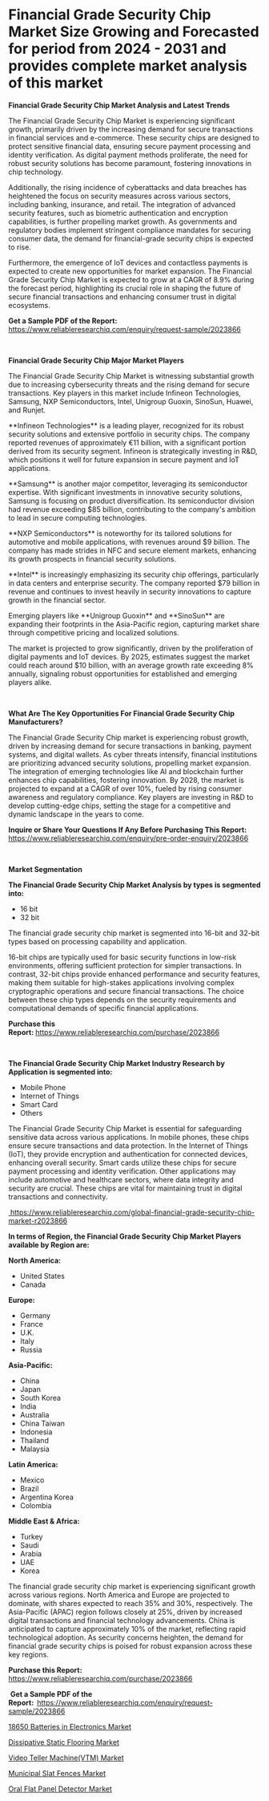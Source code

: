 <p><h1>Financial Grade Security Chip Market Size Growing and Forecasted for period from 2024 - 2031 and provides complete market analysis of this market</h1></p><p><strong>Financial Grade Security Chip Market Analysis and Latest Trends</strong></p>
<p><p>The Financial Grade Security Chip Market is experiencing significant growth, primarily driven by the increasing demand for secure transactions in financial services and e-commerce. These security chips are designed to protect sensitive financial data, ensuring secure payment processing and identity verification. As digital payment methods proliferate, the need for robust security solutions has become paramount, fostering innovations in chip technology.</p><p>Additionally, the rising incidence of cyberattacks and data breaches has heightened the focus on security measures across various sectors, including banking, insurance, and retail. The integration of advanced security features, such as biometric authentication and encryption capabilities, is further propelling market growth. As governments and regulatory bodies implement stringent compliance mandates for securing consumer data, the demand for financial-grade security chips is expected to rise.</p><p>Furthermore, the emergence of IoT devices and contactless payments is expected to create new opportunities for market expansion. The Financial Grade Security Chip Market is expected to grow at a CAGR of 8.9% during the forecast period, highlighting its crucial role in shaping the future of secure financial transactions and enhancing consumer trust in digital ecosystems.</p></p>
<p><strong>Get a Sample PDF of the Report:&nbsp;</strong> <a href="https://www.reliableresearchiq.com/enquiry/request-sample/2023866?utm_campaign=1803&utm_medium=2&utm_source=Github&utm_content=ia&utm_term=30102024&utm_id=financial-grade-security-chip">https://www.reliableresearchiq.com/enquiry/request-sample/2023866</a></p>
<p>&nbsp;</p>
<p><strong>Financial Grade Security Chip Major Market Players</strong></p>
<p><p>The Financial Grade Security Chip Market is witnessing substantial growth due to increasing cybersecurity threats and the rising demand for secure transactions. Key players in this market include Infineon Technologies, Samsung, NXP Semiconductors, Intel, Unigroup Guoxin, SinoSun, Huawei, and Runjet.</p><p>**Infineon Technologies** is a leading player, recognized for its robust security solutions and extensive portfolio in security chips. The company reported revenues of approximately €11 billion, with a significant portion derived from its security segment. Infineon is strategically investing in R&D, which positions it well for future expansion in secure payment and IoT applications.</p><p>**Samsung** is another major competitor, leveraging its semiconductor expertise. With significant investments in innovative security solutions, Samsung is focusing on product diversification. Its semiconductor division had revenue exceeding $85 billion, contributing to the company's ambition to lead in secure computing technologies.</p><p>**NXP Semiconductors** is noteworthy for its tailored solutions for automotive and mobile applications, with revenues around $9 billion. The company has made strides in NFC and secure element markets, enhancing its growth prospects in financial security solutions.</p><p>**Intel** is increasingly emphasizing its security chip offerings, particularly in data centers and enterprise security. The company reported $79 billion in revenue and continues to invest heavily in security innovations to capture growth in the financial sector.</p><p>Emerging players like **Unigroup Guoxin** and **SinoSun** are expanding their footprints in the Asia-Pacific region, capturing market share through competitive pricing and localized solutions.</p><p>The market is projected to grow significantly, driven by the proliferation of digital payments and IoT devices. By 2025, estimates suggest the market could reach around $10 billion, with an average growth rate exceeding 8% annually, signaling robust opportunities for established and emerging players alike.</p></p>
<p>&nbsp;</p>
<p><strong>What Are The Key Opportunities For Financial Grade Security Chip Manufacturers?</strong></p>
<p><p>The Financial Grade Security Chip market is experiencing robust growth, driven by increasing demand for secure transactions in banking, payment systems, and digital wallets. As cyber threats intensify, financial institutions are prioritizing advanced security solutions, propelling market expansion. The integration of emerging technologies like AI and blockchain further enhances chip capabilities, fostering innovation. By 2028, the market is projected to expand at a CAGR of over 10%, fueled by rising consumer awareness and regulatory compliance. Key players are investing in R&D to develop cutting-edge chips, setting the stage for a competitive and dynamic landscape in the years to come.</p></p>
<p><strong>Inquire or Share Your Questions If Any Before Purchasing This Report:</strong> <a href="https://www.reliableresearchiq.com/enquiry/pre-order-enquiry/2023866?utm_campaign=1803&utm_medium=2&utm_source=Github&utm_content=ia&utm_term=30102024&utm_id=financial-grade-security-chip">https://www.reliableresearchiq.com/enquiry/pre-order-enquiry/2023866</a></p>
<p>&nbsp;</p>
<p><strong>Market Segmentation</strong></p>
<p><strong>The Financial Grade Security Chip Market Analysis by types is segmented into:</strong></p>
<p><ul><li>16 bit</li><li>32 bit</li></ul></p>
<p><p>The financial grade security chip market is segmented into 16-bit and 32-bit types based on processing capability and application. </p><p>16-bit chips are typically used for basic security functions in low-risk environments, offering sufficient protection for simpler transactions. In contrast, 32-bit chips provide enhanced performance and security features, making them suitable for high-stakes applications involving complex cryptographic operations and secure financial transactions. The choice between these chip types depends on the security requirements and computational demands of specific financial applications.</p></p>
<p><strong>Purchase this Report:&nbsp;</strong><a href="https://www.reliableresearchiq.com/purchase/2023866?utm_campaign=1803&utm_medium=2&utm_source=Github&utm_content=ia&utm_term=30102024&utm_id=financial-grade-security-chip">https://www.reliableresearchiq.com/purchase/2023866</a></p>
<p>&nbsp;</p>
<p><strong>The Financial Grade Security Chip Market Industry Research by Application is segmented into:</strong></p>
<p><ul><li>Mobile Phone</li><li>Internet of Things</li><li>Smart Card</li><li>Others</li></ul></p>
<p><p>The Financial Grade Security Chip Market is essential for safeguarding sensitive data across various applications. In mobile phones, these chips ensure secure transactions and data protection. In the Internet of Things (IoT), they provide encryption and authentication for connected devices, enhancing overall security. Smart cards utilize these chips for secure payment processing and identity verification. Other applications may include automotive and healthcare sectors, where data integrity and security are crucial. These chips are vital for maintaining trust in digital transactions and connectivity.</p></p>
<p><a href="https://www.reliableresearchiq.com/global-financial-grade-security-chip-market-r2023866?utm_campaign=1803&utm_medium=2&utm_source=Github&utm_content=ia&utm_term=30102024&utm_id=financial-grade-security-chip">&nbsp;https://www.reliableresearchiq.com/global-financial-grade-security-chip-market-r2023866</a></p>
<p><strong>In terms of Region, the Financial Grade Security Chip Market Players available by Region are:</strong></p>
<p>
    <p> <strong> North America: </strong>
        <ul>
            <li>United States</li>
            <li>Canada</li>
        </ul>
        </p> 
    <p> <strong> Europe: </strong>
        <ul>
            <li>Germany</li>
            <li>France</li>
            <li>U.K.</li>
            <li>Italy</li>
            <li>Russia</li>
        </ul>
        </p> 
    <p> <strong> Asia-Pacific: </strong>
        <ul>
            <li>China</li>
            <li>Japan</li>
            <li>South Korea</li>
            <li>India</li>
            <li>Australia</li>
            <li>China Taiwan</li>
            <li>Indonesia</li>
            <li>Thailand</li>
            <li>Malaysia</li>
        </ul>
        </p> 
    <p> <strong> Latin America: </strong>
        <ul>
            <li>Mexico</li>
            <li>Brazil</li>
            <li>Argentina Korea</li>
            <li>Colombia</li>
        </ul>
        </p> 
    <p> <strong> Middle East & Africa: </strong>
        <ul>
            <li>Turkey</li>
            <li>Saudi</li>
            <li>Arabia</li>
            <li>UAE</li>
            <li>Korea</li>
        </ul>
    </p>
    </p>
<p><p>The financial grade security chip market is experiencing significant growth across various regions. North America and Europe are projected to dominate, with shares expected to reach 35% and 30%, respectively. The Asia-Pacific (APAC) region follows closely at 25%, driven by increased digital transactions and financial technology advancements. China is anticipated to capture approximately 10% of the market, reflecting rapid technological adoption. As security concerns heighten, the demand for financial grade security chips is poised for robust expansion across these key regions.</p></p>
<p><strong>Purchase this Report: </strong><a href="https://www.reliableresearchiq.com/purchase/2023866?utm_campaign=1803&utm_medium=2&utm_source=Github&utm_content=ia&utm_term=30102024&utm_id=financial-grade-security-chip">https://www.reliableresearchiq.com/purchase/2023866</a></p>
<p>&nbsp;<strong>Get a Sample PDF of the Report:&nbsp;&nbsp;</strong><a href="https://www.reliableresearchiq.com/enquiry/request-sample/2023866?utm_campaign=1803&utm_medium=2&utm_source=Github&utm_content=ia&utm_term=30102024&utm_id=financial-grade-security-chip">https://www.reliableresearchiq.com/enquiry/request-sample/2023866</a></p>
<p><strong></strong></p>
<p><p><a href="https://www.linkedin.com/pulse/unveiling-market-trends-global-18650-batteries-electronics-ptnfe?utm_campaign=1803&utm_medium=2&utm_source=Github&utm_content=ia&utm_term=30102024&utm_id=financial-grade-security-chip">18650 Batteries in Electronics Market</a></p><p><a href="https://www.linkedin.com/pulse/global-perspectives-dissipative-static-flooring-market-trends-uvgac?utm_campaign=1803&utm_medium=2&utm_source=Github&utm_content=ia&utm_term=30102024&utm_id=financial-grade-security-chip">Dissipative Static Flooring Market</a></p><p><a href="https://www.linkedin.com/pulse/exploring-video-teller-machinevtm-market-strategic-insights-growth-h5gmc?utm_campaign=1803&utm_medium=2&utm_source=Github&utm_content=ia&utm_term=30102024&utm_id=financial-grade-security-chip">Video Teller Machine(VTM) Market</a></p><p><a href="https://www.linkedin.com/pulse/municipal-slat-fences-landscape-product-spectrum-market-trajectories-dvy6c?utm_campaign=1803&utm_medium=2&utm_source=Github&utm_content=ia&utm_term=30102024&utm_id=financial-grade-security-chip">Municipal Slat Fences Market</a></p><p><a href="https://www.linkedin.com/pulse/oral-flat-panel-detector-market-size-share-analysis-growth-aj4qf?utm_campaign=1803&utm_medium=2&utm_source=Github&utm_content=ia&utm_term=30102024&utm_id=financial-grade-security-chip">Oral Flat Panel Detector Market</a></p></p>